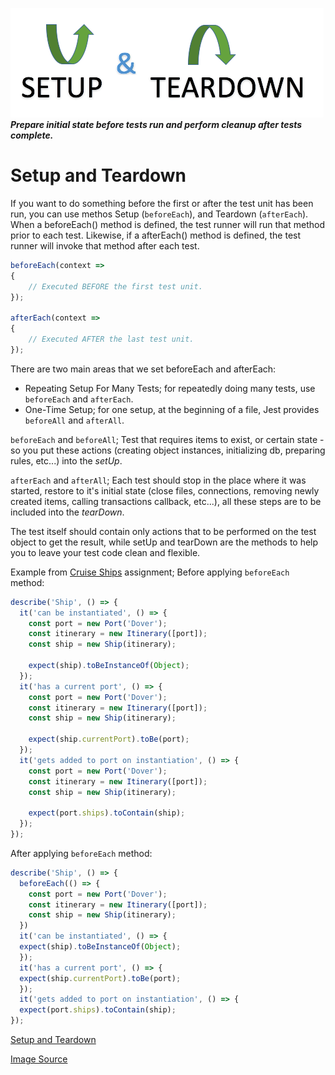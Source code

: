 ![setupTeardown](setupTeardown.png)
___Prepare initial state before tests run and perform cleanup after tests complete.___

# Setup and Teardown
If you want to do something before the first or after the test unit has been run, you can use methos Setup (`beforeEach`), and Teardown (`afterEach`). When a beforeEach() method is defined, the test runner will run that method prior to each test. Likewise, if a afterEach() method is defined, the test runner will invoke that method after each test.
```js
beforeEach(context =>
{
    // Executed BEFORE the first test unit.
});

afterEach(context =>
{
    // Executed AFTER the last test unit.
});
```
There are two main areas that we set beforeEach and afterEach: 
- Repeating Setup For Many Tests; for repeatedly doing many tests, use `beforeEach` and `afterEach`.
- One-Time Setup; for one setup, at the beginning of a file, Jest provides `beforeAll` and `afterAll`.

`beforeEach` and `beforeAll`;
Test that requires items to exist, or certain state - so you put these actions (creating object instances, initializing db, preparing rules, etc...) into the _setUp_.

`afterEach` and `afterAll`;
Each test should stop in the place where it was started, restore to it's initial state (close files, connections, removing newly created items, calling transactions callback, etc...), all these steps are to be included into the _tearDown_.

The test itself should contain only actions that to be performed on the test object to get the result, while setUp and tearDown are the methods to help you to leave your test code clean and flexible.

Example from [Cruise Ships](https://github.com/SharifCoding/cruise-ships) assignment;
Before applying `beforeEach` method:
```js
describe('Ship', () => {
  it('can be instantiated', () => {
    const port = new Port('Dover');
    const itinerary = new Itinerary([port]);
    const ship = new Ship(itinerary);

    expect(ship).toBeInstanceOf(Object);
  });
  it('has a current port', () => {
    const port = new Port('Dover');
    const itinerary = new Itinerary([port]);
    const ship = new Ship(itinerary);

    expect(ship.currentPort).toBe(port);
  });
  it('gets added to port on instantiation', () => {
    const port = new Port('Dover');
    const itinerary = new Itinerary([port]);
    const ship = new Ship(itinerary);

    expect(port.ships).toContain(ship);
  });
});
```
After applying `beforeEach` method:
```js
describe('Ship', () => {
  beforeEach(() => {
    const port = new Port('Dover');
    const itinerary = new Itinerary([port]);
    const ship = new Ship(itinerary);
  })
  it('can be instantiated', () => {
  expect(ship).toBeInstanceOf(Object);
  });
  it('has a current port', () => {
  expect(ship.currentPort).toBe(port);
  });
  it('gets added to port on instantiation', () => {
  expect(port.ships).toContain(ship);
});
```
[Setup and Teardown](https://facebook.github.io/jest/docs/en/setup-teardown.html)

[Image Source](http://www.assertselenium.com/angularjs/protractor-jasmine-pre-post-processing-methods/)